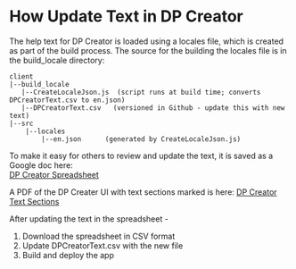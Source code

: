 # How Update Text in DP Creator

The help text for DP Creator is loaded using a locales file, which is created as part of the
build process.
The source for the building the locales file is in the build_locale directory:
```
client
|--build_locale
   |--CreateLocaleJson.js  (script runs at build time; converts DPCreatorText.csv to en.json) 
   |--DPCreatorText.csv   (versioned in Github - update this with new text)
|--src
    |--locales
        |--en.json      (generated by CreateLocaleJson.js)
```


To make it easy for others to review and update the text, it is saved as a Google doc here:  
[DP Creator Spreadsheet](https://docs.google.com/spreadsheets/d/1cOKfTZvI_zxHaT_-aagDbg1fPsPyBuWRIM4YPh8QExs/edit?usp=sharing)  

A PDF of the DP Creater UI with text sections marked is here: [DP Creator Text Sections](https://drive.google.com/file/d/1elqKdPp1s41hiyZ_ls1ze00k58qRXQQm/view?usp=sharing)

After updating the text in the spreadsheet - 
1. Download the spreadsheet in CSV format
2. Update DPCreatorText.csv with the new file
3. Build and deploy the app
